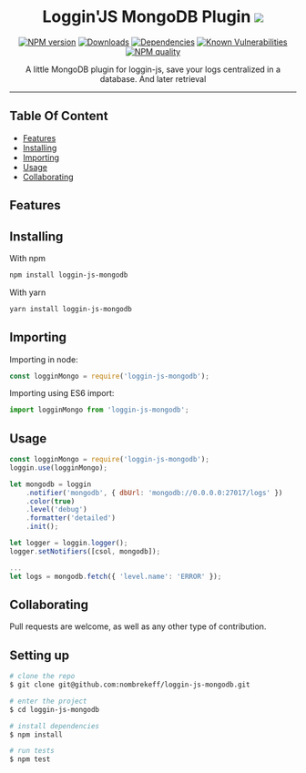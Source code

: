 

<!-- Links -->
[npm-image]: https://img.shields.io/npm/v/loggin-js-mongodb.svg?style=flat-square
[npm-url]: https://npmjs.org/package/loggin-js-mongodb

[travis-image]: https://img.shields.io/travis/nombrekeff/loggin-js-mongodb.svg?style=flat-square
[travis-url]: https://travis-ci.org/nombrekeff/loggin-js-mongodb

[code-quality-badge]: http://npm.packagequality.com/shield/loggin-js-mongodb.svg?style=flat-square
[code-quality-link]: https://packagequality.com/#?package=loggin-js-mongodb

[downloads-badge]: https://img.shields.io/npm/dm/loggin-js-mongodb.svg?style=flat-square
[downloads-link]: https://www.npmjs.com/package/loggin-js-mongodb

[dependencies-badge]: https://img.shields.io/david/nombrekeff/loggin-js-mongodb.svg?style=flat-square
[dependencies-link]: https://david-dm.org/nombrekeff/loggin-js-mongodb?view=tree

[vulnerabilities-badge]: https://snyk.io/test/npm/loggin-js-mongodb/badge.svg?style=flat-square
[vulnerabilities-link]: https://snyk.io/test/npm/loggin-js-mongodb

[docs:severity]: https://github.com/nombrekeff/loggin-js-mongodb/wiki/Severity
[docs:notifier]: https://github.com/nombrekeff/loggin-js-mongodb/wiki/Notifier
[docs:formatter]: https://github.com/nombrekeff/loggin-js-mongodb/wiki/Formatter
[docs:formatting]: https://github.com/nombrekeff/loggin-js-mongodb/wiki/Formatter
[docs:log]: https://github.com/nombrekeff/loggin-js-mongodb/wiki/Log
[docs:Logger]: https://github.com/nombrekeff/loggin-js-mongodb/wiki/Logger
[docs:channel]: https://github.com/nombrekeff/loggin-js-mongodb/wiki/Logger#channel
[docs:logger-options]: https://github.com/nombrekeff/loggin-js-mongodb/wiki/Logger#options
[docs:helper:logger]: https://github.com/nombrekeff/loggin-js-mongodb/wiki/Helper-.logger
[docs:helper:notifier]: https://github.com/nombrekeff/loggin-js-mongodb/wiki/Helper-.notifier
[docs:helper:formatter]: https://github.com/nombrekeff/loggin-js-mongodb/wiki/Helper-.formatter
[docs:helper:severity]: https://github.com/nombrekeff/loggin-js-mongodb/wiki/Helper-.severity
[docs:customizing]: https://github.com/nombrekeff/loggin-js-mongodb/wiki/logger#customizing
[docs:premades]: https://github.com/nombrekeff/loggin-js-mongodb/wiki/premades
[docs:plugins]: https://github.com/nombrekeff/loggin-js-mongodb/wiki/Plugins

<div align="center">

# Loggin'JS MongoDB Plugin ![](https://img.shields.io/badge/PRs-welcome-green.svg) <!-- omit in toc -->

<!-- ![](./.github/code-example.png) -->

[![NPM version][npm-image]][npm-url]
[![Downloads][downloads-badge]][downloads-link]
[![Dependencies][dependencies-badge]][dependencies-link]
[![Known Vulnerabilities][vulnerabilities-badge]][vulnerabilities-link]  
[![NPM quality][code-quality-badge]][code-quality-link]  
  
<p>
A little MongoDB plugin for loggin-js, save your logs centralized in a database. And later retrieval
</p>
</div>

****


## Table Of Content <!-- omit in toc -->
- [Features](#features)
- [Installing](#installing)
- [Importing](#importing)
- [Usage](#usage)
- [Collaborating](#collaborating)

## Features

## Installing
With npm
```bash
npm install loggin-js-mongodb
```

With yarn
```bash
yarn install loggin-js-mongodb
```

## Importing
Importing in node:
```js
const logginMongo = require('loggin-js-mongodb');
```

Importing using ES6 import:
```js
import logginMongo from 'loggin-js-mongodb';
```


## Usage
```js
const logginMongo = require('loggin-js-mongodb');
loggin.use(logginMongo);

let mongodb = loggin
    .notifier('mongodb', { dbUrl: 'mongodb://0.0.0.0:27017/logs' })
    .color(true)
    .level('debug')
    .formatter('detailed')
    .init();

let logger = loggin.logger();
logger.setNotifiers([csol, mongodb]);

...
let logs = mongodb.fetch({ 'level.name': 'ERROR' });

```

## Collaborating
Pull requests are welcome, as well as any other type of contribution. 

## Setting up <!-- omit in toc -->
```zsh
# clone the repo
$ git clone git@github.com:nombrekeff/loggin-js-mongodb.git

# enter the project
$ cd loggin-js-mongodb

# install dependencies
$ npm install

# run tests
$ npm test
```
